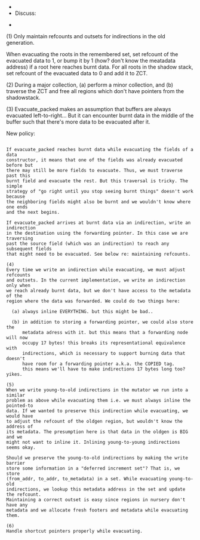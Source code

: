 *
* Discuss:
* ~~~~~~~~

(1)
Only maintain refcounts and outsets for indirections in the old generation.

When evacuating the roots in the remembered set, set refcount of the evacuated
data to 1, or bump it by 1 (how? don't know the meatadata address) if a root
here reaches burnt data. For all roots in the shadow stack, set refcount of the
evacuated data to 0 and add it to ZCT.

(2)
During a major collection, (a) perform a minor collection, and (b) traverse the
ZCT and free all regions which don't have pointers from the shadowstack.

(3)
Evacuate_packed makes an assumption that buffers are always evacuated left-to-right...
But it can encounter burnt data in the middle of the buffer such that there's
more data to be evacuated after it.

New policy:
~~~~~~~~~~~~

If evacuate_packed reaches burnt data while evacuating the fields of a data
constructor, it means that one of the fields was already evacuated before but
there may still be more fields to evacuate. Thus, we must traverse past this
burnt field and evacuate the rest. But this traversal is tricky. The simple
strategy of "go right until you stop seeing burnt things" doesn't work because
the neighboring fields might also be burnt and we wouldn't know where one ends
and the next begins.

If evacuate_packed arrives at burnt data via an indirection, write an indirection
in the destination using the forwarding pointer. In this case we are traversing
past the source field (which was an indirection) to reach any subsequent fields
that might need to be evacuated. See below re: maintaining refcounts.

(4)
Every time we write an indirection while evacuating, we must adjust refcounts
and outsets. In the current implementation, we write an indirection only when
we reach already burnt data, but we don't have access to the metadata of the
region where the data was forwarded. We could do two things here:

  (a) always inline EVERYTHING. but this might be bad..

  (b) in addition to storing a forwarding pointer, we could also store the
      metadata adress with it. but this means that a forwarding node will now
      occupy 17 bytes! this breaks its representational equivalence with
      indirections, which is necessary to support burning data that doesn't
      have room for a forwarding pointer a.k.a. the COPIED tag.
      this means we'll have to make indirections 17 bytes long too? yikes.

(5)
When we write young-to-old indirections in the mutator we run into a similar
problem as above while evacuating them i.e. we must always inline the pointed-to
data. If we wanted to preserve this indirection while evacuating, we would have
to adjust the refcount of the oldgen region, but wouldn't know the address of
its metadata. The presumption here is that data in the oldgen is BIG and we
might not want to inline it. Inlining young-to-young indirections seems okay.

Should we preserve the young-to-old indirections by making the write barrier
store some information in a "deferred increment set"? That is, we store
(from_addr, to_addr, to_metadata) in a set. While evacuating young-to-old
indirections, we lookup this metadata address in the set and update the refcount.
Maintaining a correct outset is easy since regions in nursery don't have any
metadata and we allocate fresh footers and metadata while evacuating them.

(6)
Handle shortcut pointers properly while evacuating.
